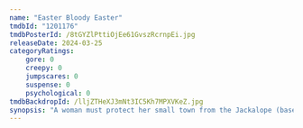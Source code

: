 ```yaml
---
name: "Easter Bloody Easter"
tmdbId: "1201176"
tmdbPosterId: /8tGYZlPttiOjEe61GvszRcrnpEi.jpg
releaseDate: 2024-03-25
categoryRatings:
    gore: 0
    creepy: 0
    jumpscares: 0
    suspense: 0
    psychological: 0
tmdbBackdropId: /lljZTHeXJ3mNt3IC5Kh7MPXVKeZ.jpg
synopsis: "A woman must protect her small town from the Jackalope (based on the mythical rabbit-antelope creature of North American folklore) and his army of devilish bunnies as they embark on a murder spree over the Easter weekend."
---
```

